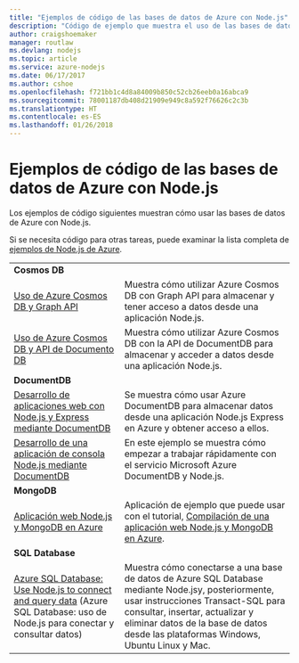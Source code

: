 ```yaml
---
title: "Ejemplos de código de las bases de datos de Azure con Node.js"
description: "Código de ejemplo que muestra el uso de las bases de datos de Azure con Node.js."
author: craigshoemaker
manager: routlaw
ms.devlang: nodejs
ms.topic: article
ms.service: azure-nodejs
ms.date: 06/17/2017
ms.author: cshoe
ms.openlocfilehash: f721bb1c4d8a84009b850c52cb26eeb0a16abca9
ms.sourcegitcommit: 78001187db408d21909e949c8a592f76626c2c3b
ms.translationtype: HT
ms.contentlocale: es-ES
ms.lasthandoff: 01/26/2018
---
```

# <a name="azure-databases-with-nodejs-code-samples"></a>Ejemplos de código de las bases de datos de Azure con Node.js

Los ejemplos de código siguientes muestran cómo usar las bases de datos de Azure con Node.js.

Si se necesita código para otras tareas, puede examinar la lista completa de [ejemplos de Node.js de Azure](https://azure.microsoft.com/resources/samples/?term=nodejs).

| | |
|---|---|
| **Cosmos DB** ||
| [Uso de Azure Cosmos DB y Graph API](https://azure.microsoft.com/resources/samples/azure-cosmos-db-graph-nodejs-getting-started/) | Muestra cómo utilizar Azure Cosmos DB con Graph API para almacenar y tener acceso a datos desde una aplicación Node.js. |
| [Uso de Azure Cosmos DB y API de Documento DB](https://azure.microsoft.com/resources/samples/azure-cosmos-db-documentdb-nodejs-getting-started/) | Muestra cómo utilizar Azure Cosmos DB con la API de DocumentDB para almacenar y acceder a datos desde una aplicación Node.js. |
| **DocumentDB** ||
| [Desarrollo de aplicaciones web con Node.js y Express mediante DocumentDB](https://azure.microsoft.com/resources/samples/documentdb-node-todo-app/) | Se muestra cómo usar Azure DocumentDB para almacenar datos desde una aplicación Node.js Express en Azure y obtener acceso a ellos. |
| [Desarrollo de una aplicación de consola Node.js mediante DocumentDB](https://azure.microsoft.com/resources/samples/documentdb-node-getting-started/) | En este ejemplo se muestra cómo empezar a trabajar rápidamente con el servicio Microsoft Azure DocumentDB y Node.js. |
| **MongoDB** ||
| [Aplicación web Node.js y MongoDB en Azure](https://azure.microsoft.com/resources/samples/meanjs/) | Aplicación de ejemplo que puede usar con el tutorial, [Compilación de una aplicación web Node.js y MongoDB en Azure](http://docs.microsoft.com/azure/app-service-web/app-service-web-tutorial-nodejs-mongodb-app?toc=/azure/node/toc.json&bc=/azure/node/toc.json). |
| **SQL Database** ||
| [Azure SQL Database: Use Node.js to connect and query data](https://docs.microsoft.com/azure/sql-database/sql-database-connect-query-nodejs) (Azure SQL Database: uso de Node.js para conectar y consultar datos) | Muestra cómo conectarse a una base de datos de Azure SQL Database mediante Node.jsy, posteriormente, usar instrucciones Transact-SQL para consultar, insertar, actualizar y eliminar datos de la base de datos desde las plataformas Windows, Ubuntu Linux y Mac. |